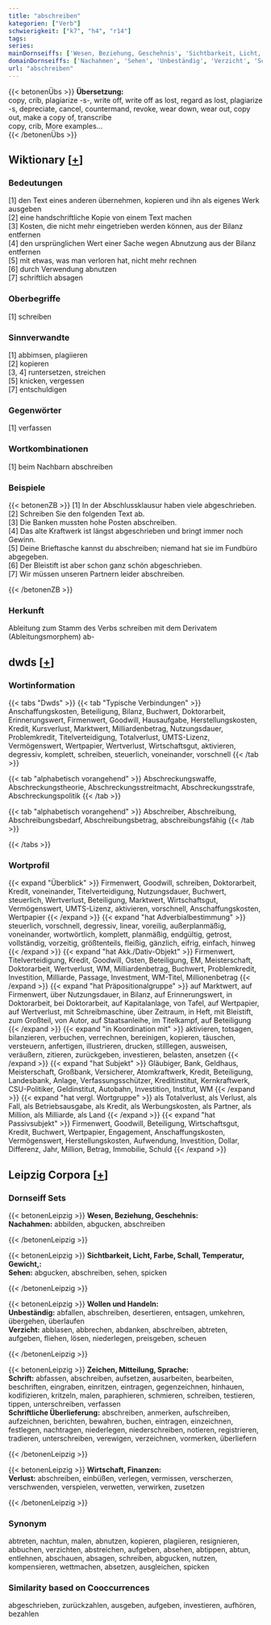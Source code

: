 ```yaml
---
title: "abschreiben"
kategorien: ["Verb"]
schwierigkeit: ["k7", "h4", "r14"]
tags:
series:
mainDornseiffs: ['Wesen, Beziehung, Geschehnis', 'Sichtbarkeit, Licht, Farbe, Schall, Temperatur, Gewicht,', 'Wollen und Handeln', 'Zeichen, Mitteilung, Sprache', 'Wirtschaft, Finanzen']
domainDornseiffs: ['Nachahmen', 'Sehen', 'Unbeständig', 'Verzicht', 'Schrift', 'Schriftliche Überlieferung', 'Verlust']
url: "abschreiben"
---
```


{{< betonenÜbs >}}
**Übersetzung:**  
copy, crib, plagiarize -s-, write off, write off as lost, regard as lost, plagiarize -s, depreciate, cancel, countermand, revoke, wear down, wear out, copy out, make a  copy of, transcribe  
copy, crib, More examples...  
{{< /betonenÜbs >}}

## Wiktionary [[+](https://de.wiktionary.org/wiki/abschreiben)]

### Bedeutungen
[1] den Text eines anderen übernehmen, kopieren und ihn als eigenes Werk ausgeben  
[2] eine handschriftliche Kopie von einem Text machen  
[3] Kosten, die nicht mehr eingetrieben werden können, aus der Bilanz entfernen  
[4] den ursprünglichen Wert einer Sache wegen Abnutzung aus der Bilanz entfernen  
[5] mit etwas, was man verloren hat, nicht mehr rechnen  
[6] durch Verwendung abnutzen  
[7] schriftlich absagen  

### Oberbegriffe
[1] schreiben  

### Sinnverwandte
[1] abbimsen, plagiieren  
[2] kopieren  
[3, 4] runtersetzen, streichen  
[5] knicken, vergessen  
[7] entschuldigen  

### Gegenwörter
[1] verfassen  

### Wortkombinationen
[1] beim Nachbarn abschreiben  

### Beispiele
{{< betonenZB >}}
[1] In der Abschlussklausur haben viele abgeschrieben.  
[2] Schreiben Sie den folgenden Text ab.  
[3] Die Banken mussten hohe Posten abschreiben.  
[4] Das alte Kraftwerk ist längst abgeschrieben und bringt immer noch Gewinn.  
[5] Deine Brieftasche kannst du abschreiben; niemand hat sie im Fundbüro abgegeben.  
[6] Der Bleistift ist aber schon ganz schön abgeschrieben.  
[7] Wir müssen unseren Partnern leider abschreiben.  

{{< /betonenZB >}}
### Herkunft
Ableitung zum Stamm des Verbs schreiben mit dem Derivatem (Ableitungsmorphem) ab-  



## dwds [[+](https://www.dwds.de/wb/abschreiben)]

### Wortinformation
{{< tabs "Dwds" >}}
{{< tab "Typische Verbindungen" >}}
Anschaffungskosten, Beteiligung, Bilanz, Buchwert, Doktorarbeit, Erinnerungswert, Firmenwert, Goodwill, Hausaufgabe, Herstellungskosten, Kredit, Kursverlust, Marktwert, Milliardenbetrag, Nutzungsdauer, Problemkredit, Titelverteidigung, Totalverlust, UMTS-Lizenz, Vermögenswert, Wertpapier, Wertverlust, Wirtschaftsgut, aktivieren, degressiv, komplett, schreiben, steuerlich, voneinander, vorschnell
{{< /tab >}}

{{< tab "alphabetisch vorangehend" >}}
Abschreckungswaffe, Abschreckungstheorie, Abschreckungsstreitmacht, Abschreckungsstrafe, Abschreckungspolitik
{{< /tab >}}

{{< tab "alphabetisch vorangehend" >}}
Abschreiber, Abschreibung, Abschreibungsbedarf, Abschreibungsbetrag, abschreibungsfähig
{{< /tab >}}

{{< /tabs >}}

### Wortprofil
{{< expand "Überblick" >}} Firmenwert, Goodwill, schreiben, Doktorarbeit, Kredit, voneinander, Titelverteidigung, Nutzungsdauer, Buchwert, steuerlich, Wertverlust, Beteiligung, Marktwert, Wirtschaftsgut, Vermögenswert, UMTS-Lizenz, aktivieren, vorschnell, Anschaffungskosten, Wertpapier {{< /expand >}}
{{< expand "hat Adverbialbestimmung" >}} steuerlich, vorschnell, degressiv, linear, voreilig, außerplanmäßig, voneinander, wortwörtlich, komplett, planmäßig, endgültig, getrost, vollständig, vorzeitig, größtenteils, fleißig, gänzlich, eifrig, einfach, hinweg {{< /expand >}}
{{< expand "hat Akk./Dativ-Objekt" >}} Firmenwert, Titelverteidigung, Kredit, Goodwill, Osten, Beteiligung, EM, Meisterschaft, Doktorarbeit, Wertverlust, WM, Milliardenbetrag, Buchwert, Problemkredit, Investition, Milliarde, Passage, Investment, WM-Titel, Millionenbetrag {{< /expand >}}
{{< expand "hat Präpositionalgruppe" >}} auf Marktwert, auf Firmenwert, über Nutzungsdauer, in Bilanz, auf Erinnerungswert, in Doktorarbeit, bei Doktorarbeit, auf Kapitalanlage, von Tafel, auf Wertpapier, auf Wertverlust, mit Schreibmaschine, über Zeitraum, in Heft, mit Bleistift, zum Großteil, von Autor, auf Staatsanleihe, im Titelkampf, auf Beteiligung {{< /expand >}}
{{< expand "in Koordination mit" >}} aktivieren, totsagen, bilanzieren, verbuchen, verrechnen, bereinigen, kopieren, täuschen, versteuern, anfertigen, illustrieren, drucken, stilllegen, ausweisen, veräußern, zitieren, zurückgeben, investieren, belasten, ansetzen {{< /expand >}}
{{< expand "hat Subjekt" >}} Gläubiger, Bank, Geldhaus, Meisterschaft, Großbank, Versicherer, Atomkraftwerk, Kredit, Beteiligung, Landesbank, Anlage, Verfassungsschützer, Kreditinstitut, Kernkraftwerk, CSU-Politiker, Geldinstitut, Autobahn, Investition, Institut, WM {{< /expand >}}
{{< expand "hat vergl. Wortgruppe" >}} als Totalverlust, als Verlust, als Fall, als Betriebsausgabe, als Kredit, als Werbungskosten, als Partner, als Million, als Milliarde, als Land {{< /expand >}}
{{< expand "hat Passivsubjekt" >}} Firmenwert, Goodwill, Beteiligung, Wirtschaftsgut, Kredit, Buchwert, Wertpapier, Engagement, Anschaffungskosten, Vermögenswert, Herstellungskosten, Aufwendung, Investition, Dollar, Differenz, Jahr, Million, Betrag, Immobilie, Schuld {{< /expand >}}

## Leipzig Corpora [[+](https://corpora.uni-leipzig.de/en/res?word=abschreiben&corpusId=deu_newscrawl-public_2018)]

### Dornseiff Sets
{{< betonenLeipzig >}}
**Wesen, Beziehung, Geschehnis:**  
**Nachahmen:** abbilden, abgucken, abschreiben  

{{< /betonenLeipzig >}}


{{< betonenLeipzig >}}
**Sichtbarkeit, Licht, Farbe, Schall, Temperatur, Gewicht,:**  
**Sehen:** abgucken, abschreiben, sehen, spicken  

{{< /betonenLeipzig >}}


{{< betonenLeipzig >}}
**Wollen und Handeln:**  
**Unbeständig:** abfallen, abschreiben, desertieren, entsagen, umkehren, übergehen, überlaufen  
**Verzicht:** abblasen, abbrechen, abdanken, abschreiben, abtreten, aufgeben, fliehen, lösen, niederlegen, preisgeben, scheuen  

{{< /betonenLeipzig >}}


{{< betonenLeipzig >}}
**Zeichen, Mitteilung, Sprache:**  
**Schrift:** abfassen, abschreiben, aufsetzen, ausarbeiten, bearbeiten, beschriften, eingraben, einritzen, eintragen, gegenzeichnen, hinhauen, kodifizieren, kritzeln, malen, paraphieren, schmieren, schreiben, testieren, tippen, unterschreiben, verfassen  
**Schriftliche Überlieferung:** abschreiben, anmerken, aufschreiben, aufzeichnen, berichten, bewahren, buchen, eintragen, einzeichnen, festlegen, nachtragen, niederlegen, niederschreiben, notieren, registrieren, tradieren, unterschreiben, verewigen, verzeichnen, vormerken, überliefern  

{{< /betonenLeipzig >}}


{{< betonenLeipzig >}}
**Wirtschaft, Finanzen:**  
**Verlust:** abschreiben, einbüßen, verlegen, vermissen, verscherzen, verschwenden, verspielen, verwetten, verwirken, zusetzen  

{{< /betonenLeipzig >}}

### Synonym
abtreten, nachtun, malen, abnutzen, kopieren, plagiieren, resignieren, abbuchen, verzichten, abstreichen, aufgeben, absehen, abtippen, abtun, entlehnen, abschauen, absagen, schreiben, abgucken, nutzen, kompensieren, wettmachen, absetzen, ausgleichen, spicken


### Similarity based on Cooccurrences
abgeschrieben, zurückzahlen, ausgeben, aufgeben, investieren, aufhören, bezahlen

